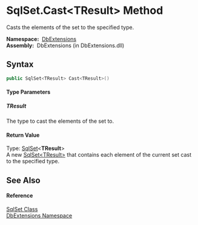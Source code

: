 SqlSet.Cast&lt;TResult> Method
==============================
  Casts the elements of the set to the specified type.

  **Namespace:**  [DbExtensions][1]  
  **Assembly:**  DbExtensions (in DbExtensions.dll)

Syntax
------

```csharp
public SqlSet<TResult> Cast<TResult>()

```

#### Type Parameters

##### *TResult*
The type to cast the elements of the set to.

#### Return Value
Type: [SqlSet][2]&lt;**TResult**>  
A new [SqlSet&lt;TResult>][2] that contains each element of the current set cast to the specified type.

See Also
--------

#### Reference
[SqlSet Class][3]  
[DbExtensions Namespace][1]  

[1]: ../README.md
[2]: ../SqlSet_1/README.md
[3]: README.md
